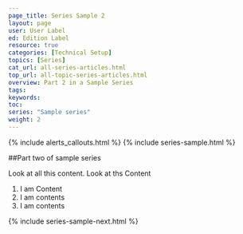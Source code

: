 ```yaml
---
page_title: Series Sample 2
layout: page
user: User Label
ed: Edition Label
resource: true
categories: [Technical Setup]
topics: [Series]
cat_url: all-series-articles.html
top_url: all-topic-series-articles.html
overview: Part 2 in a Sample Series
tags:
keywords:
toc:
series: "Sample series"
weight: 2
---
```

{% include alerts_callouts.html %}
{% include series-sample.html  %}

##Part two of sample series



Look at all this content. Look at ths Content

1. I am Content
2. I am contents
3. I am contents

{% include series-sample-next.html %}
